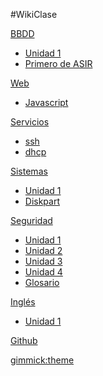#WikiClase


[BBDD]()
	
* [Unidad 1]()
* [Primero de ASIR](pages/uploads/documents/bbdd/1asir.md)

[Web]()

* [Javascript](pages/uploads/documents/web/JavaScript.md)

[Servicios]()

* [ssh](pages/uploads/documents/Servicios/ssh.md)
* [dhcp](pages/uploads/documents/Servicios/dhcp.md)

[Sistemas]()

* [Unidad 1](pages/uploads/documents/Sistemas/Unidad1.md)
* [Diskpart](pages/uploads/documents/Sistemas/diskpart.md)


[Seguridad]()

* [Unidad 1](pages/uploads/documents/Seguridad/Unidad1.md)
* [Unidad 2](pages/uploads/documents/Seguridad/Unidad2.md)
* [Unidad 3](pages/uploads/documents/Seguridad/Unidad3.md)
* [Unidad 4](pages/uploads/documents/Seguridad/Unidad4.md)
* [Glosario](pages/uploads/documents/Seguridad/Glosario.md)

[Inglés]()

* [Unidad 1](pages/uploads/documents/Ingles/Unidad1.md)


[Github](https://github.com/adelgadov/clase)


[gimmick:theme](slate)


